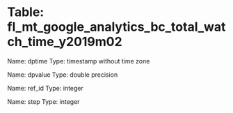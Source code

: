 Table: fl_mt_google_analytics_bc_total_watch_time_y2019m02
==========================================================

Name: dptime
Type: timestamp without time zone

Name: dpvalue
Type: double precision

Name: ref_id
Type: integer

Name: step
Type: integer

